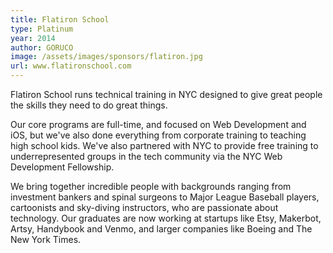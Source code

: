```yaml
---
title: Flatiron School
type: Platinum
year: 2014
author: GORUCO
image: /assets/images/sponsors/flatiron.jpg
url: www.flatironschool.com
---
```


Flatiron School runs technical training in NYC designed to give great people the skills they need to do great things.

Our core programs are full-time, and focused on Web Development and iOS, but we've also done everything from corporate training to teaching high school kids. We've also partnered with NYC to provide free training to underrepresented groups in the tech community via the NYC Web Development Fellowship.

We bring together incredible people with backgrounds ranging from investment bankers and spinal surgeons to Major League Baseball players, cartoonists and sky-diving instructors, who are passionate about technology. Our graduates are now working at startups like Etsy, Makerbot, Artsy, Handybook and Venmo, and larger companies like Boeing and The New York Times.
